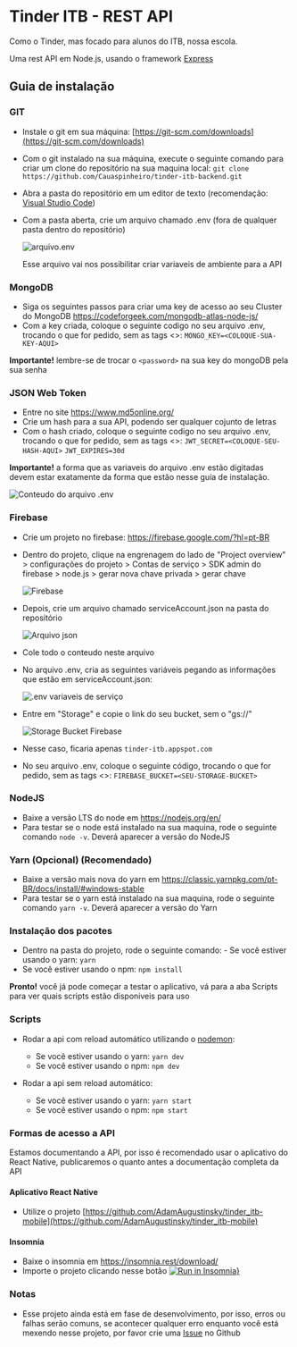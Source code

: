 # Tinder ITB - REST API

Como o Tinder, mas focado para alunos do ITB, nossa escola.

Uma rest API em Node.js, usando o framework [Express](https://github.com/expressjs/express)

## Guia de instalação

### GIT

- Instale o git em sua máquina: [https://git-scm.com/downloads](https://git-scm.com/downloads)
- Com o git instalado na sua máquina, execute o seguinte comando para criar um clone do repositório na sua maquina local:
  `git clone https://github.com/Cauaspinheiro/tinder-itb-backend.git`
- Abra a pasta do repositório em um editor de texto (recomendação: [Visual Studio Code](https://code.visualstudio.com/))
- Com a pasta aberta, crie um arquivo chamado .env (fora de qualquer pasta dentro do repositório)

  ![arquivo.env](https://i.imgur.com/Ou8eXGt.png)

  Esse arquivo vai nos possibilitar criar variaveis de ambiente para a API

### MongoDB

- Siga os seguintes passos para criar uma key de acesso ao seu Cluster do MongoDB
  <https://codeforgeek.com/mongodb-atlas-node-js/>
- Com a key criada, coloque o seguinte codigo no seu arquivo .env, trocando o que for pedido, sem as tags <>:
  `MONGO_KEY=<COLOQUE-SUA-KEY-AQUI>`

**Importante!** lembre-se de trocar o `<password>` na sua key do mongoDB pela sua senha

### JSON Web Token

- Entre no site <https://www.md5online.org/>
- Crie um hash para a sua API, podendo ser qualquer cojunto de letras
- Com o hash criado, coloque o seguinte codigo no seu arquivo .env, trocando o que for pedido, sem as tags <>:
  `JWT_SECRET=<COLOQUE-SEU-HASH-AQUI>`
  `JWT_EXPIRES=30d`

**Importante!** a forma que as variaveis do arquivo .env estão digitadas devem estar exatamente da forma que estão nesse guia de instalação.

![Conteudo do arquivo .env](https://i.imgur.com/AM3z7UX.png)

### Firebase

- Crie um projeto no firebase: <https://firebase.google.com/?hl=pt-BR>
- Dentro do projeto, clique na engrenagem do lado de "Project overview" > configurações do projeto > Contas de serviço > SDK admin do firebase > node.js > gerar nova chave privada > gerar chave

  ![Firebase](https://i.imgur.com/9V8UIZP.png)

- Depois, crie um arquivo chamado serviceAccount.json na pasta do repositório

  ![Arquivo json](https://i.imgur.com/1fpYVkU.png)

- Cole todo o conteudo neste arquivo

- No arquivo .env, cria as seguintes variáveis pegando as informações que estão em serviceAccount.json:

  ![.env variaveis de serviço](https://i.imgur.com/LgLVUgN.png)

- Entre em "Storage" e copie o link do seu bucket, sem o "gs://"

  ![Storage Bucket Firebase](https://i.imgur.com/SCeTMWW.png)

- Nesse caso, ficaria apenas `tinder-itb.appspot.com`
- No seu arquivo .env, coloque o seguinte código, trocando o que for pedido, sem as tags <>:
  `FIREBASE_BUCKET=<SEU-STORAGE-BUCKET>`

### NodeJS

- Baixe a versão LTS do node em <https://nodejs.org/en/>
- Para testar se o node está instalado na sua maquina, rode o seguinte comando `node -v`. Deverá aparecer a versão do NodeJS

### Yarn (Opcional) (Recomendado)

- Baixe a versão mais nova do yarn em <https://classic.yarnpkg.com/pt-BR/docs/install/#windows-stable>
- Para testar se o yarn está instalado na sua maquina, rode o seguinte comando `yarn -v`. Deverá aparecer a versão do Yarn

### Instalação dos pacotes

- Dentro na pasta do projeto, rode o seguinte comando: - Se você estiver usando o yarn: `yarn`
- Se você estiver usando o npm: `npm install`

**Pronto!** você já pode começar a testar o aplicativo, vá para a aba Scripts para ver quais scripts estão disponiveis para uso

### Scripts

- Rodar a api com reload automático utilizando o [nodemon](https://github.com/remy/nodemon):

  - Se você estiver usando o yarn: `yarn dev`
  - Se você estiver usando o npm: `npm dev`

- Rodar a api sem reload automático:
  - Se você estiver usando o yarn: `yarn start`
  - Se você estiver usando o npm: `npm start`

### Formas de acesso a API

Estamos documentando a API, por isso é recomendado usar o aplicativo do React Native, publicaremos o quanto antes a documentação completa da API

#### Aplicativo React Native

- Utilize o projeto [https://github.com/AdamAugustinsky/tinder_itb-mobile](https://github.com/AdamAugustinsky/tinder_itb-mobile)

#### Insomnia

- Baixe o insomnia em <https://insomnia.rest/download/>
- Importe o projeto clicando nesse botão [![Run in Insomnia}](https://insomnia.rest/images/run.svg)](https://insomnia.rest/run/?label=tinder-itb-backend-v0.3.0&uri=https%3A%2F%2Fraw.githubusercontent.com%2FCauaspinheiro%2Finsomnia%2Fmaster%2Ftinder-itb-backend%2Ftinder-itb-insomnia-v0.3.0.json%3Ftoken%3DANNCZHPSRG4IA5AQZCLS2PK6MLQOM)

### Notas

- Esse projeto ainda está em fase de desenvolvimento, por isso, erros ou falhas serão comuns, se acontecer qualquer erro enquanto você está mexendo nesse projeto, por favor crie uma [Issue](https://github.com/Cauaspinheiro/tinder-itb-backend/issues) no Github
